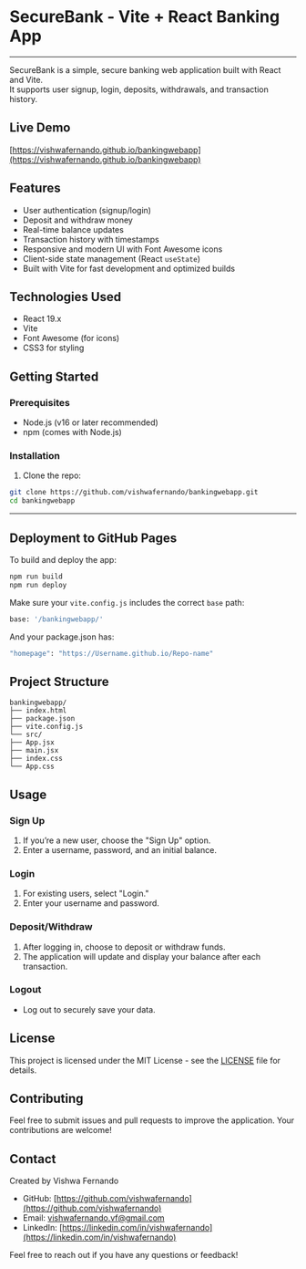 # SecureBank - Vite + React Banking App
---

SecureBank is a simple, secure banking web application built with React and Vite.  
It supports user signup, login, deposits, withdrawals, and transaction history.



## Live Demo

[https://vishwafernando.github.io/bankingwebapp](https://vishwafernando.github.io/bankingwebapp)



## Features

- User authentication (signup/login)
- Deposit and withdraw money
- Real-time balance updates
- Transaction history with timestamps
- Responsive and modern UI with Font Awesome icons
- Client-side state management (React `useState`)
- Built with Vite for fast development and optimized builds



## Technologies Used

- React 19.x
- Vite
- Font Awesome (for icons)
- CSS3 for styling



## Getting Started

### Prerequisites

- Node.js (v16 or later recommended)
- npm (comes with Node.js)

### Installation

1. Clone the repo:

```bash
git clone https://github.com/vishwafernando/bankingwebapp.git
cd bankingwebapp
```

---

## Deployment to GitHub Pages

To build and deploy the app:

```bash
npm run build
npm run deploy
```

Make sure your `vite.config.js` includes the correct `base` path:

```bash
base: '/bankingwebapp/'
```

And your package.json has:

```bash
"homepage": "https://Username.github.io/Repo-name"
```



## Project Structure

```
bankingwebapp/
├── index.html
├── package.json
├── vite.config.js
└── src/
├── App.jsx
├── main.jsx
├── index.css
└── App.css
```



## Usage


### Sign Up
1. If you’re a new user, choose the "Sign Up" option.
2. Enter a username, password, and an initial balance.

### Login
1. For existing users, select "Login."
2. Enter your username and password.

### Deposit/Withdraw
1. After logging in, choose to deposit or withdraw funds.
2. The application will update and display your balance after each transaction.

### Logout
- Log out to securely save your data.



## License
This project is licensed under the MIT License - see the [LICENSE](./LICENSE) file for details.



## Contributing
Feel free to submit issues and pull requests to improve the application. Your contributions are welcome!

 
## Contact

Created by Vishwa Fernando

- GitHub: [https://github.com/vishwafernando](https://github.com/vishwafernando)  
- Email: vishwafernando.vf@gmail.com  
- LinkedIn: [https://linkedin.com/in/vishwafernando](https://linkedin.com/in/vishwafernando)  

Feel free to reach out if you have any questions or feedback!
